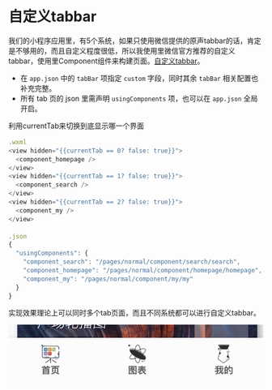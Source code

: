 # 自定义tabbar

我们的小程序应用里，有5个系统，如果只使用微信提供的原声tabbar的话，肯定是不够用的，而且自定义程度很低，所以我使用里微信官方推荐的自定义tabbar，使用里Component组件来构建页面。[自定义tabbar](https://developers.weixin.qq.com/miniprogram/dev/framework/ability/custom-tabbar.html)。

* 在 `app.json` 中的 `tabBar` 项指定 `custom` 字段，同时其余 `tabBar` 相关配置也补充完整。
* 所有 tab 页的 json 里需声明 `usingComponents` 项，也可以在 `app.json` 全局开启。

利用currentTab来切换到底显示哪一个界面

```javascript
.wxml
<view hidden="{{currentTab == 0? false: true}}">
  <component_homepage />
</view>
<view hidden="{{currentTab == 1? false: true}}">
  <component_search />
</view>
<view hidden="{{currentTab == 2? false: true}}">
  <component_my />
</view>

.json
{
  "usingComponents": {
    "component_search": "/pages/normal/component/search/search",
    "component_homepage": "/pages/normal/component/homepage/homepage",
    "component_my": "/pages/normal/component/my/my"
  }
}
```

实现效果理论上可以同时多个tab页面，而且不同系统都可以进行自定义tabbar。

![&#x793A;&#x4F8B;](../../../.gitbook/assets/image%20%2827%29.png)



